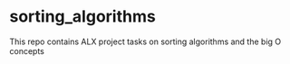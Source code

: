 # sorting_algorithms
This repo contains ALX project tasks on sorting algorithms and the big O concepts
